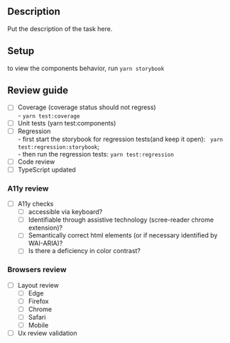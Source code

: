 ## Description
Put the description of the task here.

## Setup
to view the components behavior, run `yarn storybook`

## Review guide
- [ ] Coverage (coverage status should not regress)\
      - `yarn test:coverage`
- [ ] Unit tests (yarn test:components)
- [ ] Regression \
      - first start the storybook for regression tests(and keep it open): ` yarn test:regression:storybook`; \
      - then run the regression tests: `yarn test:regression`
- [ ] Code review
- [ ] TypeScript updated

### A11y review
- [ ] A11y checks
  - [ ] accessible via keyboard?
  - [ ] Identifiable through assistive technology (scree-reader chrome extension)?
  - [ ] Semantically correct html elements (or if necessary identified by WAI-ARIA)?
  - [ ] Is there a deficiency in color contrast?

### Browsers review
- [ ] Layout review
  - [ ] Edge
  - [ ] Firefox
  - [ ] Chrome
  - [ ] Safari
  - [ ] Mobile
- [ ] Ux review validation